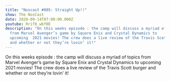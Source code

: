 ```yaml
---
title: "Noscast #005: Straight Up!!"
show: The NosCast
date: 2020-09-14T07:00:00.000Z
youtube: Rrif8_wbf0E
description: "On this weeks episode : the camp will discuss a myriad of topics
  from Marvel Avenger’s game by Square Enix and Crystal Dynamics to
  upcoming  2021 movies! The crew does a live review of the Travis Scott burger
  and whether or not they’re lovin’ it!"
---
```

On this weeks episode : the camp will discuss a myriad of topics from Marvel Avenger’s game by Square Enix and Crystal Dynamics to upcoming 2021 movies! The crew does a live review of the Travis Scott burger and whether or not they’re lovin’ it!